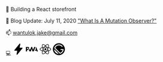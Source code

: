 :shopping_cart: Building a React storefront

:notebook: Blog Update: July 11, 2020 ["What Is A Mutation Observer?"](https://jakewantulok.com/mutation-observer)

📫 wantulok.jake@gmail.com

:computer: [![AMP](./img/amp.svg)](https://amp.dev/) [![PWA](./img/pwa.svg)](https://web.dev/progressive-web-apps/) [![React](./img/react.svg)](https://reactjs.org/) [![Gatsby](./img/gatsby.svg)](https://www.gatsbyjs.com/)
